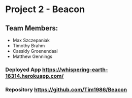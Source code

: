 # Project 2 - Beacon

## Team Members:
- Max Szczepaniak
- Timothy Brahm
- Cassidy Groenendaal
- Matthew Gennings

### Deployed App https://whispering-earth-16314.herokuapp.com/
### Repository https://github.com/Tim1986/Beacon
